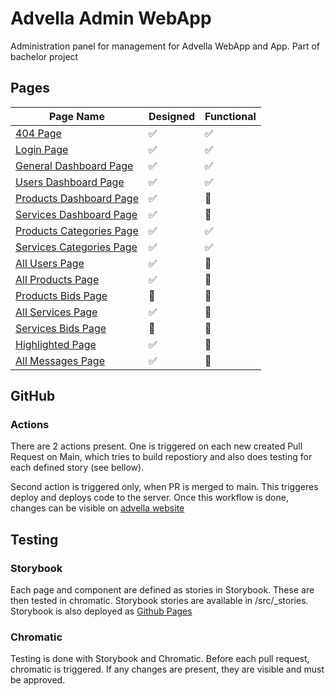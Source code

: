 # Advella Admin WebApp

Administration panel for management for Advella WebApp and App. Part of bachelor project

## Pages
| Page Name | Designed | Functional |
| --------- | -------- | ---------- |
| [404 Page](https://admin.advella.popal.dev/404) | :white_check_mark: | :white_check_mark: |
| [Login Page](https://admin.advella.popal.dev/) | :white_check_mark: | :white_check_mark: |
| [General Dashboard Page](https://admin.advella.popal.dev/dashboard) | :white_check_mark: | :white_check_mark: |
| [Users Dashboard Page](https://admin.advella.popal.dev/dashboard/users) | :white_check_mark: | :white_check_mark: |
| [Products Dashboard Page](https://admin.advella.popal.dev/dashboard/products) | :white_check_mark: | :construction: |
| [Services Dashboard Page](https://admin.advella.popal.dev/dashboard/services) | :white_check_mark: | :construction: |
| [Products Categories Page](https://admin.advella.popal.dev/category/products) | :white_check_mark: | :white_check_mark: |
| [Services Categories Page](https://admin.advella.popal.dev/category/services) | :white_check_mark: | :white_check_mark: |
| [All Users Page](https://admin.advella.popal.dev/users) | :white_check_mark: | :construction: |
| [All Products Page](https://admin.advella.popal.dev/products) | :white_check_mark: | :construction: |
| [Products Bids Page](https://admin.advella.popal.dev/products/bids) | :construction: | :construction: |
| [All Services Page](https://admin.advella.popal.dev/services) | :white_check_mark: | :construction: |
| [Services Bids Page](https://admin.advella.popal.dev/services/bids) | :construction: | :construction: |
| [Highlighted Page](https://admin.advella.popal.dev/top) | :white_check_mark: | :construction: |
| [All Messages Page](https://admin.advella.popal.dev/messages) | :white_check_mark: | :construction: |

## GitHub

### Actions

There are 2 actions present. One is triggered on each new created Pull Request on Main, which tries to build repostiory and also does testing for each defined story (see bellow). 

Second action is triggered only, when PR is merged to main. This triggeres deploy and deploys code to the server. Once this workflow is done, changes can be visible on [advella website](https://admin.advella.popal.dev/)

## Testing

### Storybook

Each page and component are defined as stories in Storybook. These are then tested in chromatic. Storybook stories are available in /src/_stories. Storybook is also deployed as [Github Pages](https://group27-endgame.github.io/advella-frontend-webapp-admin/)

### Chromatic

Testing is done with Storybook and Chromatic. Before each pull request, chromatic is triggered. If any changes are present, they are visible and must be approved.

